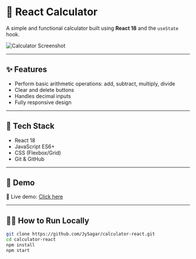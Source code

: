 # 🔢 React Calculator

A simple and functional calculator built using **React 18** and the `useState` hook.

![Calculator Screenshot](screenshot.png) <!-- Replace with your image if available -->

---

## ✨ Features

- Perform basic arithmetic operations: add, subtract, multiply, divide
- Clear and delete buttons
- Handles decimal inputs
- Fully responsive design

---

## 🚀 Tech Stack

- React 18
- JavaScript ES6+
- CSS (Flexbox/Grid)
- Git & GitHub

---

## 📸 Demo

🔗 Live demo: [Click here](#) <!-- Add Netlify/Vercel link after hosting -->

---

## 🧑‍💻 How to Run Locally

```bash
git clone https://github.com/JySagar/calculator-react.git
cd calculator-react
npm install
npm start
